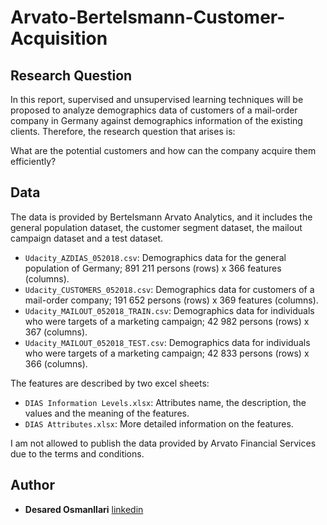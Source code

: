 # Arvato-Bertelsmann-Customer-Acquisition

## Research Question

In this report, supervised and unsupervised learning techniques will be proposed to analyze demographics data of customers of a mail-order company in Germany against demographics information of the existing clients. Therefore, the research question that arises is:

What are the potential customers and how can the company acquire them efficiently?

## Data

The data is provided by Bertelsmann Arvato Analytics, and it includes the general population dataset, the customer segment dataset, the mailout campaign dataset and a test dataset. 

- `Udacity_AZDIAS_052018.csv`: Demographics data for the general population of Germany; 891 211 persons (rows) x 366 features (columns).
- `Udacity_CUSTOMERS_052018.csv`: Demographics data for customers of a mail-order company; 191 652 persons (rows) x 369 features (columns).
- `Udacity_MAILOUT_052018_TRAIN.csv`: Demographics data for individuals who were targets of a marketing campaign; 42 982 persons (rows) x 367 (columns).
- `Udacity_MAILOUT_052018_TEST.csv`: Demographics data for individuals who were targets of a marketing campaign; 42 833 persons (rows) x 366 (columns).

The features are described by two excel sheets:

- `DIAS Information Levels.xlsx`: Attributes name, the description, the values and the meaning of the features.
- `DIAS Attributes.xlsx`: More detailed information on the features.

I am not allowed to publish the data provided by Arvato Financial Services due to the terms and conditions.

## Author

-   **Desared Osmanllari**   [linkedin](https://www.linkedin.com/in/desared/)
